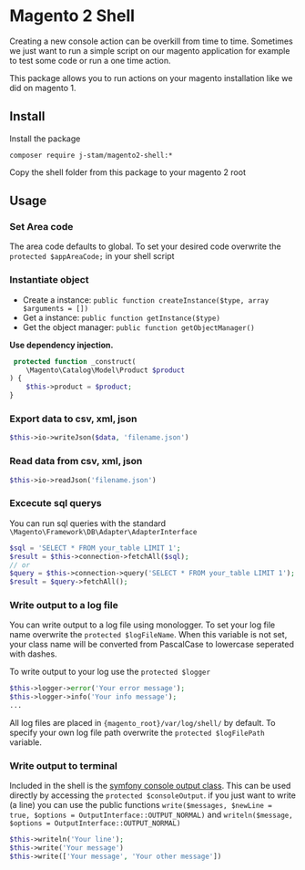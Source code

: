 # Magento 2 Shell
Creating a new console action can be overkill from time to time. Sometimes we just want to run a simple script on our magento application for example to test some code or run a one time action. 

This package allows you to run actions on your magento installation like we did on magento 1.

## Install
Install the package
```
composer require j-stam/magento2-shell:*
```

Copy the shell folder from this package to your magento 2 root

## Usage

### Set Area code
The area code defaults to global. To set your desired code overwrite the `protected $appAreaCode;` in your shell script

### Instantiate object
* Create a instance: `public function createInstance($type, array $arguments = [])`
* Get a instance: `public function getInstance($type)`
* Get the object manager: `public function getObjectManager()`

**Use dependency injection.**
```php
 protected function _construct(
    \Magento\Catalog\Model\Product $product
) {
    $this->product = $product;
}
```

### Export data to csv, xml, json
```php 
$this->io->writeJson($data, 'filename.json')
```

### Read data from csv, xml, json
```php 
$this->io->readJson('filename.json')
```

### Excecute sql querys
You can run sql queries with the standard `\Magento\Framework\DB\Adapter\AdapterInterface`
```php
$sql = 'SELECT * FROM your_table LIMIT 1';
$result = $this->connection->fetchAll($sql);
// or
$query = $this->connection->query('SELECT * FROM your_table LIMIT 1');
$result = $query->fetchAll();
```

### Write output to a log file
You can write output to a log file using monologger. To set your log file name overwrite the `protected $logFileName`.
When this variable is not set, your class name will be converted from PascalCase to lowercase seperated with dashes.

To write output to your log use the `protected $logger`
```php
$this->logger->error('Your error message');
$this->logger->info('Your info message');
...
```
All log files are placed in `{magento_root}/var/log/shell/` by default. To specify your own log file path overwrite the `protected $logFilePath` variable. 

### Write output to terminal
Included in the shell is the [symfony console output class](https://symfony.com/doc/current/console.html#console-output).
This can be used directly by accessing the `protected $consoleOutput`. if you just want to write (a line) you can use the
public functions `write($messages, $newLine = true, $options = OutputInterface::OUTPUT_NORMAL)` and `writeln($message, $options = OutputInterface::OUTPUT_NORMAL)`
```php
$this->writeln('Your line');
$this->write('Your message')
$this->write(['Your message', 'Your other message'])